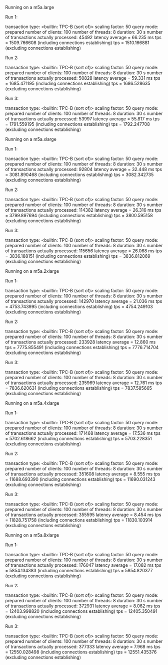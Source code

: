  <!--pgrbench-all-pg-instances repeat 3 pgrbench-pgbench -c 100 > PGBENCH_RESULTS.md -->

Running on a m5a.large


Run 1:

transaction type: <builtin: TPC-B (sort of)>
scaling factor: 50
query mode: prepared
number of clients: 100
number of threads: 8
duration: 30 s
number of transactions actually processed: 45492
latency average = 66.235 ms
tps = 1509.766608 (including connections establishing)
tps = 1510.166881 (excluding connections establishing)

Run 2:

transaction type: <builtin: TPC-B (sort of)>
scaling factor: 50
query mode: prepared
number of clients: 100
number of threads: 8
duration: 30 s
number of transactions actually processed: 50828
latency average = 59.331 ms
tps = 1685.471195 (including connections establishing)
tps = 1686.528635 (excluding connections establishing)

Run 3:

transaction type: <builtin: TPC-B (sort of)>
scaling factor: 50
query mode: prepared
number of clients: 100
number of threads: 8
duration: 30 s
number of transactions actually processed: 53997
latency average = 55.817 ms
tps = 1791.559195 (including connections establishing)
tps = 1792.247708 (excluding connections establishing)

Running on a m5a.xlarge


Run 1:

transaction type: <builtin: TPC-B (sort of)>
scaling factor: 50
query mode: prepared
number of clients: 100
number of threads: 8
duration: 30 s
number of transactions actually processed: 92804
latency average = 32.448 ms
tps = 3081.890468 (including connections establishing)
tps = 3082.342735 (excluding connections establishing)

Run 2:

transaction type: <builtin: TPC-B (sort of)>
scaling factor: 50
query mode: prepared
number of clients: 100
number of threads: 8
duration: 30 s
number of transactions actually processed: 114382
latency average = 26.316 ms
tps = 3799.897694 (including connections establishing)
tps = 3800.595158 (excluding connections establishing)

Run 3:

transaction type: <builtin: TPC-B (sort of)>
scaling factor: 50
query mode: prepared
number of clients: 100
number of threads: 8
duration: 30 s
number of transactions actually processed: 115656
latency average = 26.068 ms
tps = 3836.188151 (including connections establishing)
tps = 3836.812069 (excluding connections establishing)

Running on a m5a.2xlarge


Run 1:

transaction type: <builtin: TPC-B (sort of)>
scaling factor: 50
query mode: prepared
number of clients: 100
number of threads: 8
duration: 30 s
number of transactions actually processed: 142970
latency average = 21.036 ms
tps = 4753.743995 (including connections establishing)
tps = 4754.249103 (excluding connections establishing)

Run 2:

transaction type: <builtin: TPC-B (sort of)>
scaling factor: 50
query mode: prepared
number of clients: 100
number of threads: 8
duration: 30 s
number of transactions actually processed: 233928
latency average = 12.860 ms
tps = 7775.855491 (including connections establishing)
tps = 7776.714704 (excluding connections establishing)

Run 3:

transaction type: <builtin: TPC-B (sort of)>
scaling factor: 50
query mode: prepared
number of clients: 100
number of threads: 8
duration: 30 s
number of transactions actually processed: 235969
latency average = 12.761 ms
tps = 7836.620631 (including connections establishing)
tps = 7837.585665 (excluding connections establishing)

Running on a m5a.4xlarge


Run 1:

transaction type: <builtin: TPC-B (sort of)>
scaling factor: 50
query mode: prepared
number of clients: 100
number of threads: 8
duration: 30 s
number of transactions actually processed: 171468
latency average = 17.536 ms
tps = 5702.618662 (including connections establishing)
tps = 5703.228351 (excluding connections establishing)

Run 2:

transaction type: <builtin: TPC-B (sort of)>
scaling factor: 50
query mode: prepared
number of clients: 100
number of threads: 8
duration: 30 s
number of transactions actually processed: 351608
latency average = 8.555 ms
tps = 11688.693390 (including connections establishing)
tps = 11690.031243 (excluding connections establishing)

Run 3:

transaction type: <builtin: TPC-B (sort of)>
scaling factor: 50
query mode: prepared
number of clients: 100
number of threads: 8
duration: 30 s
number of transactions actually processed: 355595
latency average = 8.454 ms
tps = 11828.751758 (including connections establishing)
tps = 11830.103914 (excluding connections establishing)

Running on a m5a.8xlarge


Run 1:

transaction type: <builtin: TPC-B (sort of)>
scaling factor: 50
query mode: prepared
number of clients: 100
number of threads: 8
duration: 30 s
number of transactions actually processed: 176047
latency average = 17.082 ms
tps = 5854.134383 (including connections establishing)
tps = 5854.820377 (excluding connections establishing)

Run 2:

transaction type: <builtin: TPC-B (sort of)>
scaling factor: 50
query mode: prepared
number of clients: 100
number of threads: 8
duration: 30 s
number of transactions actually processed: 372931
latency average = 8.062 ms
tps = 12403.998820 (including connections establishing)
tps = 12405.350491 (excluding connections establishing)

Run 3:

transaction type: <builtin: TPC-B (sort of)>
scaling factor: 50
query mode: prepared
number of clients: 100
number of threads: 8
duration: 30 s
number of transactions actually processed: 377333
latency average = 7.968 ms
tps = 12550.028498 (including connections establishing)
tps = 12551.435376 (excluding connections establishing)
